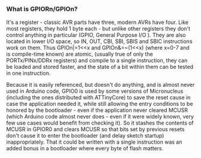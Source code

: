 #

### What is GPIORn/GPIOn?
It's a register - classic AVR parts have three, modern AVRs have four. Like most registers, they hold 1 byte each - but unlike other registers they don't control anything in particular (GPIO, General Purpose I/O ). They are also located in lower I/O space, so IN, OUT, CBI, SBI, SBIS and SBIC instructions work on them. Thus GPIOn|=1<<x and GPIOn&=~(1<<x) (where x=0-7 and is compile-time known) are atomic, (usually true of only the PORTx/PINx/DDRx registers) and compile to a single instruction, they can be loaded and stored faster, and the state of a bit within them can be tested in one instruction.

Because it is easily referenced, but doesn't do anything, and is almost never used in Arduino code, GPIO0 is used by some versions of Micronucleus (including the ones distributed with ATTinyCore) to save the reset cause in case the application needed it, while still allowing the entry conditions to be honored by the bootloader - even if the application never cleared MCUSR (which Arduino code almost never does - even if it were widely known, very few use cases would benefit from checking it). So it stashes the contents of MCUSR in GPIOR0 and clears MCUSR so that bits set by previous resets don't cause it to enter the bootloader (and delay sketch startup) inappropriately. That it could be written with a single instruction was an added bonus in a bootloader where every byte of flash matters.
